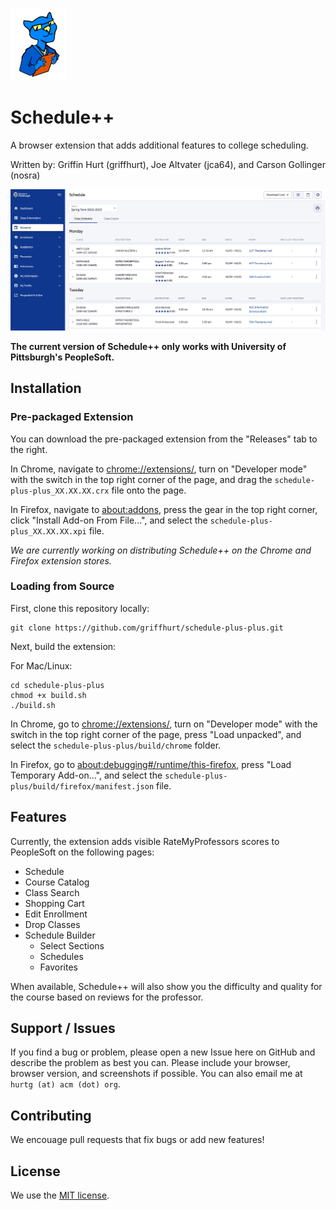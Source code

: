 ![Schedule++ Logo](/img/spp_logo.png)
# Schedule++
A browser extension that adds additional features to college scheduling.

Written by: Griffin Hurt (griffhurt), Joe Altvater (jca64), and Carson Gollinger (nosra)

![Example of usage](/img/schedule.png)

**The current version of Schedule++ only works with University of Pittsburgh's PeopleSoft.**

## Installation
### Pre-packaged Extension
You can download the pre-packaged extension from the "Releases" tab to the right. 

In Chrome, navigate to [chrome://extensions/](chrome://extensions/), turn on "Developer mode" with the switch in the top right corner of the page, and drag the `schedule-plus-plus_XX.XX.XX.crx` file onto the page.

In Firefox, navigate to [about:addons](about:addons), press the gear in the top right corner, click "Install Add-on From File...", and select the `schedule-plus-plus_XX.XX.XX.xpi` file.

*We are currently working on distributing Schedule++ on the Chrome and Firefox extension stores.*

### Loading from Source

First, clone this repository locally:
```
git clone https://github.com/griffhurt/schedule-plus-plus.git
```

Next, build the extension:

For Mac/Linux:
```
cd schedule-plus-plus
chmod +x build.sh
./build.sh
```

In Chrome, go to [chrome://extensions/](chrome://extensions/), turn on "Developer mode" with the switch in the top right corner of the page, press "Load unpacked", and select the `schedule-plus-plus/build/chrome` folder.

In Firefox, go to [about:debugging#/runtime/this-firefox](about:debugging#/runtime/this-firefox), press "Load Temporary Add-on...", and select the `schedule-plus-plus/build/firefox/manifest.json` file.

## Features
Currently, the extension adds visible RateMyProfessors scores to PeopleSoft on the following pages:
* Schedule
* Course Catalog
* Class Search
* Shopping Cart
* Edit Enrollment
* Drop Classes
* Schedule Builder
    * Select Sections
    * Schedules
    * Favorites

When available, Schedule++ will also show you the difficulty and quality for the course based on reviews for the professor.

## Support / Issues
If you find a bug or problem, please open a new Issue here on GitHub and describe the problem as best you can. Please include your browser, browser version, and screenshots if possible. You can also email me at `hurtg (at) acm (dot) org`.

## Contributing
We encouage pull requests that fix bugs or add new features! 

## License
We use the [MIT license](LICENSE).

